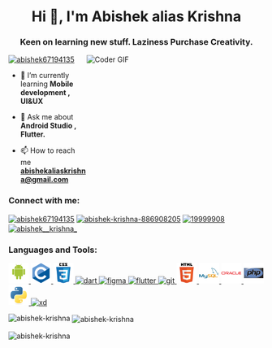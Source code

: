 <h1 align="center">Hi 👋, I'm Abishek alias Krishna</h1>
<h3 align="center">Keen on learning new stuff. Laziness Purchase Creativity.</h3>
<img alt="Coder GIF" height=250 width=350 align="right" src="https://miro.medium.com/max/1360/0*7Q3yvSIv_t0ioJ-Z.gif" />
<p align="left"> <a href="https://twitter.com/abishek67194135" target="blank"><img src="https://img.shields.io/twitter/follow/abishek67194135?logo=twitter&style=for-the-badge" alt="abishek67194135" /></a> </p>

- 🌱 I’m currently learning **Mobile development , UI&UX**

- 💬 Ask me about **Android Studio , Flutter.**

- 📫 How to reach me **abishekaliaskrishna@gmail.com**


<h3 align="left">Connect with me:</h3>
<p align="left">
<a href="https://twitter.com/abishek67194135" target="blank"><img align="center" src="https://raw.githubusercontent.com/rahuldkjain/github-profile-readme-generator/master/src/images/icons/Social/twitter.svg" alt="abishek67194135" height="30" width="40" /></a>
<a href="https://linkedin.com/in/abishek-krishna-886908205" target="blank"><img align="center" src="https://raw.githubusercontent.com/rahuldkjain/github-profile-readme-generator/master/src/images/icons/Social/linked-in-alt.svg" alt="abishek-krishna-886908205" height="30" width="40" /></a>
<a href="https://stackoverflow.com/users/19999908" target="blank"><img align="center" src="https://raw.githubusercontent.com/rahuldkjain/github-profile-readme-generator/master/src/images/icons/Social/stack-overflow.svg" alt="19999908" height="30" width="40" /></a>
<a href="https://instagram.com/abishek__krishna_" target="blank"><img align="center" src="https://raw.githubusercontent.com/rahuldkjain/github-profile-readme-generator/master/src/images/icons/Social/instagram.svg" alt="abishek__krishna_" height="30" width="40" /></a>
</p>

<h3 align="left">Languages and Tools:</h3>
<p align="left"> <a href="https://developer.android.com" target="_blank" rel="noreferrer"> <img src="https://raw.githubusercontent.com/devicons/devicon/master/icons/android/android-original-wordmark.svg" alt="android" width="40" height="40"/> </a> <a href="https://www.cprogramming.com/" target="_blank" rel="noreferrer"> <img src="https://raw.githubusercontent.com/devicons/devicon/master/icons/c/c-original.svg" alt="c" width="40" height="40"/> </a> <a href="https://www.w3schools.com/css/" target="_blank" rel="noreferrer"> <img src="https://raw.githubusercontent.com/devicons/devicon/master/icons/css3/css3-original-wordmark.svg" alt="css3" width="40" height="40"/> </a> <a href="https://dart.dev" target="_blank" rel="noreferrer"> <img src="https://www.vectorlogo.zone/logos/dartlang/dartlang-icon.svg" alt="dart" width="40" height="40"/> </a> <a href="https://www.figma.com/" target="_blank" rel="noreferrer"> <img src="https://www.vectorlogo.zone/logos/figma/figma-icon.svg" alt="figma" width="40" height="40"/> </a> <a href="https://flutter.dev" target="_blank" rel="noreferrer"> <img src="https://www.vectorlogo.zone/logos/flutterio/flutterio-icon.svg" alt="flutter" width="40" height="40"/> </a> <a href="https://git-scm.com/" target="_blank" rel="noreferrer"> <img src="https://www.vectorlogo.zone/logos/git-scm/git-scm-icon.svg" alt="git" width="40" height="40"/> </a> <a href="https://www.w3.org/html/" target="_blank" rel="noreferrer"> <img src="https://raw.githubusercontent.com/devicons/devicon/master/icons/html5/html5-original-wordmark.svg" alt="html5" width="40" height="40"/> </a> <a href="https://www.mysql.com/" target="_blank" rel="noreferrer"> <img src="https://raw.githubusercontent.com/devicons/devicon/master/icons/mysql/mysql-original-wordmark.svg" alt="mysql" width="40" height="40"/> </a> <a href="https://www.oracle.com/" target="_blank" rel="noreferrer"> <img src="https://raw.githubusercontent.com/devicons/devicon/master/icons/oracle/oracle-original.svg" alt="oracle" width="40" height="40"/> </a> <a href="https://www.php.net" target="_blank" rel="noreferrer"> <img src="https://raw.githubusercontent.com/devicons/devicon/master/icons/php/php-original.svg" alt="php" width="40" height="40"/> </a> <a href="https://www.python.org" target="_blank" rel="noreferrer"> <img src="https://raw.githubusercontent.com/devicons/devicon/master/icons/python/python-original.svg" alt="python" width="40" height="40"/> </a> <a href="https://www.adobe.com/products/xd.html" target="_blank" rel="noreferrer"> <img src="https://cdn.worldvectorlogo.com/logos/adobe-xd.svg" alt="xd" width="40" height="40"/> </a> </p>

<p><img align="left" src="https://github-readme-stats.vercel.app/api/top-langs?username=abishek-krishna&show_icons=true&locale=en&layout=compact" alt="abishek-krishna" /></p>
<p>&nbsp;<img align="center" src="https://github-readme-stats.vercel.app/api?username=abishek-krishna&show_icons=true&locale=en" alt="abishek-krishna" /></p>
<p><img align="center" src="https://github-readme-streak-stats.herokuapp.com/?user=abishek-krishna&" alt="abishek-krishna" /></p> 
